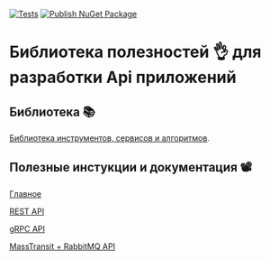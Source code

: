[![Tests](https://github.com/kanadeiar/Kanadeiar.Api/actions/workflows/tests.yml/badge.svg)](https://github.com/kanadeiar/Kanadeiar.Api/actions/workflows/tests.yml)
[![Publish NuGet Package](https://github.com/kanadeiar/Kanadeiar.Api/actions/workflows/nuget.yml/badge.svg)](https://github.com/kanadeiar/Kanadeiar.Api/actions/workflows/nuget.yml)

# Библиотека полезностей :ok_hand: для разработки Api приложений

## Библиотека :books:

[Библиотека инструментов, сервисов и алгоритмов](./Kanadeiar.Api/README.md).

## Полезные инстукции и документация :film_projector:

[Главное](./Docs/General/Index.md)

[REST API](./Docs/REST/Index.md)

[gRPC API](./Docs/gRPC/Index.md)

[MassTransit + RabbitMQ API](./Docs/MT/Index.md)
